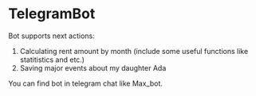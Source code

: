 # TelegramBot

Bot supports next actions:
1) Calculating rent amount by month (include some useful functions like statitistics and etc.)
2) Saving major events about my daughter Ada

You can find  bot in telegram chat like Max_bot.
